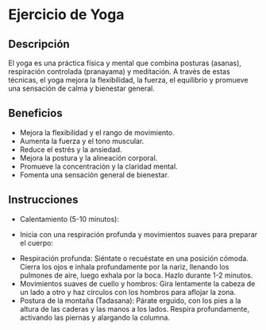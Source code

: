 # Ejercicio de Yoga

## Descripción
El yoga es una práctica física y mental que combina posturas (asanas), respiración controlada (pranayama) y meditación. A través de estas técnicas, el yoga mejora la flexibilidad, la fuerza, el equilibrio y promueve una sensación de calma y bienestar general.

## Beneficios
- Mejora la flexibilidad y el rango de movimiento.
- Aumenta la fuerza y el tono muscular.
- Reduce el estrés y la ansiedad.
- Mejora la postura y la alineación corporal.
- Promueve la concentración y la claridad mental.
- Fomenta una sensación general de bienestar.

## Instrucciones
- Calentamiento (5-10 minutos):
* Inicia con una respiración profunda y movimientos suaves para preparar el cuerpo:

- Respiración profunda: Siéntate o recuéstate en una posición cómoda. Cierra los ojos e inhala profundamente por la nariz, llenando los pulmones de aire, luego exhala por la boca. Hazlo durante 1-2 minutos.
- Movimientos suaves de cuello y hombros: Gira lentamente la cabeza de un lado a otro y haz círculos con los hombros para aflojar la zona.
- Postura de la montaña (Tadasana): Párate erguido, con los pies a la altura de las caderas y las manos a los lados. Respira profundamente, activando las piernas y alargando la columna.












































